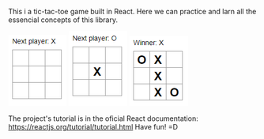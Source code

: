 This i a tic-tac-toe game built in React. Here we can practice and larn all the essencial concepts of this library.

![image info](./src/images/Capture1.PNG) ![image info](./src/images/Capture2.PNG) ![image info](./src/images/Capture3.PNG)

The project's tutorial is in the oficial React documentation: https://reactjs.org/tutorial/tutorial.html
Have fun! =D